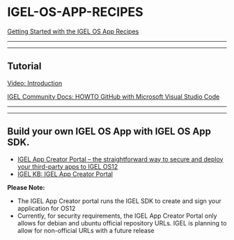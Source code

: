# IGEL-OS-APP-RECIPES

[Getting Started with the IGEL OS App Recipes](utils/Getting-Started-with-the-IGEL-OS-App-Recipes.pdf)

-----

-----

## Tutorial

[Video: Introduction](utils/videos/01-HOWTO-Introduction.mp4?raw=true)

[IGEL Community Docs: HOWTO GitHub with Microsoft Visual Studio Code](https://igel-community.github.io/IGEL-Docs-v02/Docs/HOWTO-GitHub-with-VS-Code/)

-----

-----

## Build your own IGEL OS App with IGEL OS App SDK.

- [IGEL App Creator Portal – the straightforward way to secure and deploy your third-party apps to IGEL OS12](https://www.igel.com/blog/igel-app-creator-portal-the-straightforward-way-to-secure-and-deploy-your-third-party-apps-to-igel-os12/)
- [IGEL KB: IGEL App Creator Portal](https://kb.igel.com/igel-app-creator/current/igel-app-creator-portal)

**Please Note:** 

- The IGEL App Creator portal runs the IGEL SDK to create and sign your application for OS12
- Currently, for security requirements, the IGEL App Creator Portal only allows for debian and ubuntu official repository URLs. IGEL is planning to allow for non-official URLs with a future release
